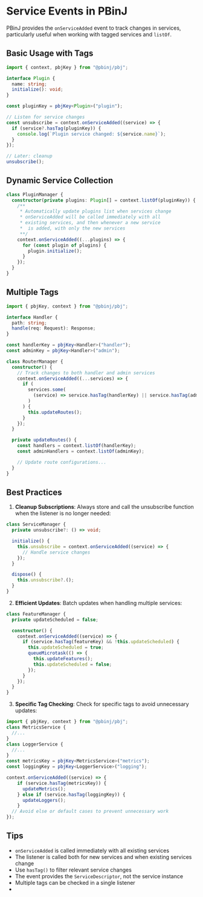# Service Events in PBinJ

PBinJ provides the `onServiceAdded` event to track changes in services, particularly useful when working with tagged services and `listOf`.

## Basic Usage with Tags

```typescript
import { context, pbjKey } from "@pbinj/pbj";

interface Plugin {
  name: string;
  initialize(): void;
}

const pluginKey = pbjKey<Plugin>("plugin");

// Listen for service changes
const unsubscribe = context.onServiceAdded((service) => {
  if (service?.hasTag(pluginKey)) {
    console.log(`Plugin service changed: ${service.name}`);
  }
});

// Later: cleanup
unsubscribe();
```

## Dynamic Service Collection

```typescript
class PluginManager {
  constructor(private plugins: Plugin[] = context.listOf(pluginKey)) {
    /**
     * Automatically update plugins list when services change
     * onServiceAdded will be called immediately with all
     * existing services, and then whenever a new service
     *  is added, with only the new services
     **/
    context.onServiceAdded((...plugins) => {
      for (const plugin of plugins) {
        plugin.initialize();
      }
    });
  }
}
```

## Multiple Tags

```typescript
import { pbjKey, context } from "@pbinj/pbj";

interface Handler {
  path: string;
  handle(req: Request): Response;
}

const handlerKey = pbjKey<Handler>("handler");
const adminKey = pbjKey<Handler>("admin");

class RouterManager {
  constructor() {
    // Track changes to both handler and admin services
    context.onServiceAdded((...services) => {
      if (
        services.some(
          (service) => service.hasTag(handlerKey) || service.hasTag(adminKey)
        )
      ) {
        this.updateRoutes();
      }
    });
  }

  private updateRoutes() {
    const handlers = context.listOf(handlerKey);
    const adminHandlers = context.listOf(adminKey);

    // Update route configurations...
  }
}
```

## Best Practices

1. **Cleanup Subscriptions**: Always store and call the unsubscribe function when the listener is no longer needed:

```typescript
class ServiceManager {
  private unsubscribe?: () => void;

  initialize() {
    this.unsubscribe = context.onServiceAdded((service) => {
      // Handle service changes
    });
  }

  dispose() {
    this.unsubscribe?.();
  }
}
```

2. **Efficient Updates**: Batch updates when handling multiple services:

```typescript
class FeatureManager {
  private updateScheduled = false;

  constructor() {
    context.onServiceAdded((service) => {
      if (service.hasTag(featureKey) && !this.updateScheduled) {
        this.updateScheduled = true;
        queueMicrotask(() => {
          this.updateFeatures();
          this.updateScheduled = false;
        });
      }
    });
  }
}
```

3. **Specific Tag Checking**: Check for specific tags to avoid unnecessary updates:

```typescript
import { pbjKey, context } from "@pbinj/pbj";
class MetricsService {
  //...
}
class LoggerService {
  //...
}
const metricsKey = pbjKey<MetricsService>("metrics");
const loggingKey = pbjKey<LoggerService>("logging");

context.onServiceAdded((service) => {
    if (service.hasTag(metricsKey)) {
      updateMetrics();
    } else if (service.hasTag(loggingKey)) {
      updateLoggers();
    }
  // Avoid else or default cases to prevent unnecessary work
});
```

## Tips

- `onServiceAdded` is called immediately with all existing services
- The listener is called both for new services and when existing services change
- Use `hasTag()` to filter relevant service changes
- The event provides the `ServiceDescriptor`, not the service instance
- Multiple tags can be checked in a single listener
-
